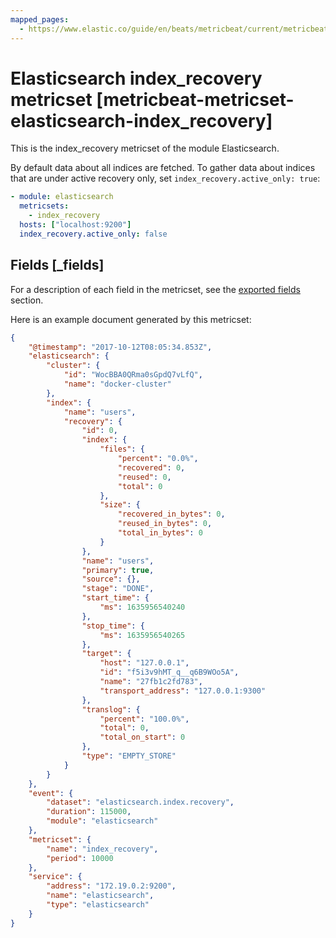 ```yaml
---
mapped_pages:
  - https://www.elastic.co/guide/en/beats/metricbeat/current/metricbeat-metricset-elasticsearch-index_recovery.html
---
```


<!-- This file is generated! See scripts/docs_collector.py -->

# Elasticsearch index_recovery metricset [metricbeat-metricset-elasticsearch-index_recovery]

This is the index_recovery metricset of the module Elasticsearch.

By default data about all indices are fetched. To gather data about indices that are under active recovery only, set `index_recovery.active_only: true`:

```yaml
- module: elasticsearch
  metricsets:
    - index_recovery
  hosts: ["localhost:9200"]
  index_recovery.active_only: false
```

## Fields [_fields]

For a description of each field in the metricset, see the [exported fields](/reference/metricbeat/exported-fields-elasticsearch.md) section.

Here is an example document generated by this metricset:

```json
{
    "@timestamp": "2017-10-12T08:05:34.853Z",
    "elasticsearch": {
        "cluster": {
            "id": "WocBBA0QRma0sGpdQ7vLfQ",
            "name": "docker-cluster"
        },
        "index": {
            "name": "users",
            "recovery": {
                "id": 0,
                "index": {
                    "files": {
                        "percent": "0.0%",
                        "recovered": 0,
                        "reused": 0,
                        "total": 0
                    },
                    "size": {
                        "recovered_in_bytes": 0,
                        "reused_in_bytes": 0,
                        "total_in_bytes": 0
                    }
                },
                "name": "users",
                "primary": true,
                "source": {},
                "stage": "DONE",
                "start_time": {
                    "ms": 1635956540240
                },
                "stop_time": {
                    "ms": 1635956540265
                },
                "target": {
                    "host": "127.0.0.1",
                    "id": "f5i3v9hMT_q__q6B9WOo5A",
                    "name": "27fb1c2fd783",
                    "transport_address": "127.0.0.1:9300"
                },
                "translog": {
                    "percent": "100.0%",
                    "total": 0,
                    "total_on_start": 0
                },
                "type": "EMPTY_STORE"
            }
        }
    },
    "event": {
        "dataset": "elasticsearch.index.recovery",
        "duration": 115000,
        "module": "elasticsearch"
    },
    "metricset": {
        "name": "index_recovery",
        "period": 10000
    },
    "service": {
        "address": "172.19.0.2:9200",
        "name": "elasticsearch",
        "type": "elasticsearch"
    }
}
```
